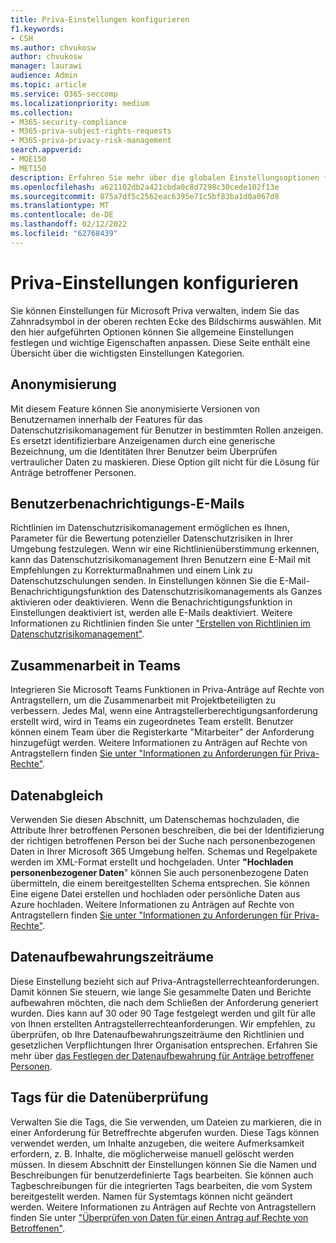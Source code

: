 ```yaml
---
title: Priva-Einstellungen konfigurieren
f1.keywords:
- CSH
ms.author: chvukosw
author: chvukosw
manager: laurawi
audience: Admin
ms.topic: article
ms.service: O365-seccomp
ms.localizationpriority: medium
ms.collection:
- M365-security-compliance
- M365-priva-subject-rights-requests
- M365-priva-privacy-risk-management
search.appverid:
- MOE150
- MET150
description: Erfahren Sie mehr über die globalen Einstellungsoptionen für Microsoft Priva.
ms.openlocfilehash: a621102db2a421cbda0c8d7298c30cede102f13e
ms.sourcegitcommit: 875a7df5c2562eac6395e71c5bf83ba1d0a067d8
ms.translationtype: MT
ms.contentlocale: de-DE
ms.lasthandoff: 02/12/2022
ms.locfileid: "62768439"
---
```

# <a name="configure-priva-settings"></a>Priva-Einstellungen konfigurieren

Sie können Einstellungen für Microsoft Priva verwalten, indem Sie das Zahnradsymbol in der oberen rechten Ecke des Bildschirms auswählen. Mit den hier aufgeführten Optionen können Sie allgemeine Einstellungen festlegen und wichtige Eigenschaften anpassen. Diese Seite enthält eine Übersicht über die wichtigsten Einstellungen Kategorien.

## <a name="anonymization"></a>Anonymisierung

Mit diesem Feature können Sie anonymisierte Versionen von Benutzernamen innerhalb der Features für das Datenschutzrisikomanagement für Benutzer in bestimmten Rollen anzeigen. Es ersetzt identifizierbare Anzeigenamen durch eine generische Bezeichnung, um die Identitäten Ihrer Benutzer beim Überprüfen vertraulicher Daten zu maskieren. Diese Option gilt nicht für die Lösung für Anträge betroffener Personen.

## <a name="user-notification-emails"></a>Benutzerbenachrichtigungs-E-Mails  

Richtlinien im Datenschutzrisikomanagement ermöglichen es Ihnen, Parameter für die Bewertung potenzieller Datenschutzrisiken in Ihrer Umgebung festzulegen. Wenn wir eine Richtlinienüberstimmung erkennen, kann das Datenschutzrisikomanagement Ihren Benutzern eine E-Mail mit Empfehlungen zu Korrekturmaßnahmen und einem Link zu Datenschutzschulungen senden. In Einstellungen können Sie die E-Mail-Benachrichtigungsfunktion des Datenschutzrisikomanagements als Ganzes aktivieren oder deaktivieren. Wenn die Benachrichtigungsfunktion in Einstellungen deaktiviert ist, werden alle E-Mails deaktiviert. Weitere Informationen zu Richtlinien finden Sie unter ["Erstellen von Richtlinien im Datenschutzrisikomanagement"](risk-management-policies.md).

## <a name="teams-collaboration"></a>Zusammenarbeit in Teams  

Integrieren Sie Microsoft Teams Funktionen in Priva-Anträge auf Rechte von Antragstellern, um die Zusammenarbeit mit Projektbeteiligten zu verbessern. Jedes Mal, wenn eine Antragstellerberechtigungsanforderung erstellt wird, wird in Teams ein zugeordnetes Team erstellt. Benutzer können einem Team über die Registerkarte "Mitarbeiter" der Anforderung hinzugefügt werden. Weitere Informationen zu Anträgen auf Rechte von Antragstellern finden [Sie unter "Informationen zu Anforderungen für Priva-Rechte"](subject-rights-requests.md).

## <a name="data-matching"></a>Datenabgleich  

Verwenden Sie diesen Abschnitt, um Datenschemas hochzuladen, die Attribute Ihrer betroffenen Personen beschreiben, die bei der Identifizierung der richtigen betroffenen Person bei der Suche nach personenbezogenen Daten in Ihrer Microsoft 365 Umgebung helfen. Schemas und Regelpakete werden im XML-Format erstellt und hochgeladen. Unter **"Hochladen personenbezogener Daten**" können Sie auch personenbezogene Daten übermitteln, die einem bereitgestellten Schema entsprechen. Sie können Eine eigene Datei erstellen und hochladen oder persönliche Daten aus Azure hochladen. Weitere Informationen zu Anträgen auf Rechte von Antragstellern finden [Sie unter "Informationen zu Anforderungen für Priva-Rechte"](subject-rights-requests.md).

## <a name="data-retention-periods"></a>Datenaufbewahrungszeiträume

Diese Einstellung bezieht sich auf Priva-Antragstellerrechteanforderungen. Damit können Sie steuern, wie lange Sie gesammelte Daten und Berichte aufbewahren möchten, die nach dem Schließen der Anforderung generiert wurden. Dies kann auf 30 oder 90 Tage festgelegt werden und gilt für alle von Ihnen erstellten Antragstellerrechteanforderungen. Wir empfehlen, zu überprüfen, ob Ihre Datenaufbewahrungszeiträume den Richtlinien und gesetzlichen Verpflichtungen Ihrer Organisation entsprechen. Erfahren Sie mehr über [das Festlegen der Datenaufbewahrung für Anträge betroffener Personen](subject-rights-requests-reports.md#manage-data-retention).

## <a name="data-review-tags"></a>Tags für die Datenüberprüfung

Verwalten Sie die Tags, die Sie verwenden, um Dateien zu markieren, die in einer Anforderung für Betreffrechte abgerufen wurden. Diese Tags können verwendet werden, um Inhalte anzugeben, die weitere Aufmerksamkeit erfordern, z. B. Inhalte, die möglicherweise manuell gelöscht werden müssen. In diesem Abschnitt der Einstellungen können Sie die Namen und Beschreibungen für benutzerdefinierte Tags bearbeiten. Sie können auch Tagbeschreibungen für die integrierten Tags bearbeiten, die vom System bereitgestellt werden. Namen für Systemtags können nicht geändert werden. Weitere Informationen zu Anträgen auf Rechte von Antragstellern finden Sie unter ["Überprüfen von Daten für einen Antrag auf Rechte von Betroffenen"](subject-rights-requests-data-review.md#step-3-review-data).
